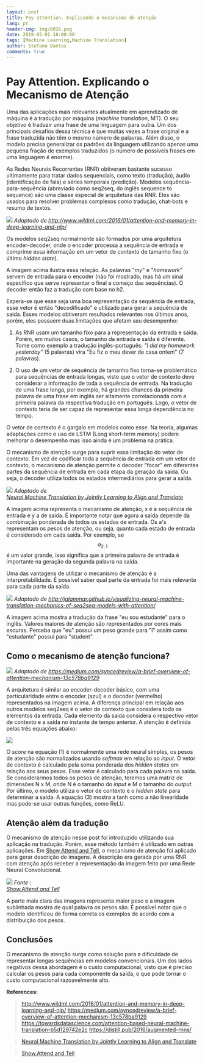 ```yaml
---
layout: post
title: Pay attention. Explicando o mecanismo de atenção
lang: pt
header-img: img/0026.png
date: 2019-05-01 18:00:00
tags: [Machine Learning,Machine Translation]
author: Stefano Dantas
comments: true
---
```


# Pay Attention. Explicando o Mecanismo de Atenção







Uma das aplicações mais relevantes atualmente em aprendizado de máquina é a tradução por máquina (*machine translation*, MT). O seu objetivo é traduzir uma frase de uma linguagem para outra. Um dos principais desafios dessa técnica é que muitas vezes a frase original e a frase traduzida não têm o mesmo número de palavras. Além disso, o modelo precisa generalizar os padrões da linguagem utilizando apenas uma pequena fração de exemplos traduzidos (o número de possíveis frases em uma linguagem é enorme).

As Redes Neurais Recorrentes (RNR) obtiveram bastante sucesso ultimamente para tratar dados sequenciais, como texto (tradução), áudio (identificação de fala) e séries temporais (predição). Modelos sequência-para-sequência (abreviado como seq2seq, do inglês sequence to sequence) são uma classe especial de arquitetura das RNR. Eles são usados para resolver problemas complexos como tradução, chat-bots e resumo de textos.

<img class="center-block thumbnail img-responsive" src="/img/attention/imagem2.jpg"> <em>Adaptado de http://www.wildml.com/2016/01/attention-and-memory-in-deep-learning-and-nlp/</em>


Os modelos seq2seq normalmente são formados por uma arquitetura encoder-decoder, onde o encoder processa a sequência de entrada e comprime essa informação em um vetor de contexto de tamanho fixo (o último *hidden state*). 


A imagem acima ilustra essa relação. As palavras "*my*" e "*homework*" servem de entrada para o encoder (não foi mostrado, mas há um sinal específico que serve representar o final e começo das sequências). O decoder então faz a tradução com base no h2.

Espera-se que esse seja uma boa representação da sequência de entrada, esse vetor é então "decodificado" e utilizado para gerar a sequência de saída. Esses modelos obtiveram resultados relevantes nos últimos anos, porém, eles possuem duas limitações que afetam seu desempenho:
1) As RNR usam um tamanho fixo para a representação da entrada e saída. Porém, em muitos casos, o tamanho da entrada e saída é diferente. Tome como exemplo a tradução inglês-português: *"I did my homework yesterday"* (5 palavras) vira "Eu fiz o meu dever de casa ontem" (7 palavras).

2) O uso de um vetor de sequência de tamanho fixo torna-se problemático para sequências de entrada longas, visto que o vetor de contexto deve considerar a informação de toda a sequência de entrada. Na tradução de uma frase longa, por exemplo, há grandes chances da primeira palavra de uma frase em inglês ser altamente correlacionada com a primeira palavra da respectiva tradução em português. Logo, o vetor de contexto teria de ser capaz de representar essa longa dependência no tempo.    

O vetor de contexto é o gargalo em modelos como esse. Na teoria, algumas adaptações como o uso de LSTM (Long short-term memory) podem melhorar o desempenho mas isso ainda é um problema na prática. 

O mecanismo de atenção surge para suprir essa limitação do vetor de contexto. Em vez de codificar toda a sequência de entrada em um vetor de contexto, o mecanismo de atenção permite o decoder "focar" em diferentes partes da sequência de entrada em cada etapa da geração da saída. Ou seja, o decoder utiliza todos os estados intermediários para gerar a saída.

<img class="center-block thumbnail img-responsive" src="/img/attention/att.jpg"> <em>Adaptado de <br/> [Neural Machine Translation by Jointly Learning to Align and Translate](https://arxiv.org/abs/1409.0473)</em>


A imagem acima representa o mecanismo de atenção, x é a sequência de entrada e y a de saída. É importante notar que agora a saída depende da combinação ponderada de todos os estados de entrada. Os a's representam os pesos de atenção, ou seja, quanto cada estado de entrada é considerado em cada saída. Por exemplo, se $$a_{2,1}$$ é um valor grande, isso significa que a primeira palavra de entrada é importante na geração da segunda palavra na saída.

Uma das vantagens de utilizar o mecanismo de atenção é a interpretabilidade. É possível saber qual parte da entrada foi mais relevante para cada parte da saída. 


<img class="center-block thumbnail img-responsive" src="/img/attention/att2.jpg"> <em>Adaptado de http://jalammar.github.io/visualizing-neural-machine-translation-mechanics-of-seq2seq-models-with-attention/</em>


A imagem acima mostra a tradução da frase "eu sou estudante" para o inglês. Valores maiores de atenção são representados por cores mais escuras. Perceba que "eu" possui um peso grande para "I" assim como "estudante" possui para "student".

## Como o mecanismo de atenção funciona?

<img class="center-block thumbnail img-responsive" src="/img/attention/att3.jpg"> <em>Adaptado de https://medium.com/syncedreview/a-brief-overview-of-attention-mechanism-13c578ba9129</em>


A arquitetura é similar ao encoder-decoder básico, com uma particularidade entre o encoder (azul) e o decoder (vermelho) representados na imagem acima. A diferença principal em relação aos outros modelos seq2seq é o vetor de contexto que considera todo os elementos da entrada. Cada elemento da saída considera o respectivo vetor de contexto e a saída no instante de tempo anterior. A atenção é definida pelas três equações abaixo:



<img class="center-block thumbnail img-responsive" src="/img/attention/eq.jpg">


O *score* na equação (1) é normalmente uma rede neural simples, os pesos de atenção são normalizados usando *softmax* em relação ao *input*. O vetor de contexto é calculado pela soma ponderada dos *hidden states* em relação aos seus pesos. Esse vetor é calculado para cada palavra na saída. Se considerarmos todos os pesos de atenção, teremos uma matriz de dimensões N x M, onde N é o tamanho do *input* e M o tamanho do *output*.
Por último, o modelo utiliza o vetor de contexto e o *hidden state* para determinar a saída. A equação (3) mostra a tanh como a não linearidade mas pode-se usar outras funções, como ReLU.

## Atenção além da tradução

O mecanismo de atenção nesse post foi introduzido utilizando sua aplicação na tradução. Porém, esse método também é utilizado em outras aplicações. Em [Show,Attend and Tell](https://arxiv.org/abs/1502.03044), o mecanismo de atenção foi aplicado para gerar descrição de imagens. A descrição era gerada por uma RNR com atenção após receber a representação da imagem feito por uma Rede Neural Convolucional.



<img class="center-block thumbnail img-responsive" src="/img/attention/caption.png"><em> Fonte : <br/> [Show,Attend and Tell](https://arxiv.org/abs/1502.03044) </em>

A parte mais clara das imagens representa maior peso e a imagem sublinhada mostra de qual palavra os pesos são. É possível notar que o modelo identificou de forma correta os exemplos de acordo com a distribuição dos pesos.


## Conclusões

O mecanismo de atenção surge como solução para a dificuldade de representar longas sequências em modelos convencionais. Um dos lados negativos dessa abordagem é o custo computacional, visto que é preciso calcular os pesos para cada componente da saída, o que pode tornar o custo computacional razoavelmente alto.

**References:**
> http://www.wildml.com/2016/01/attention-and-memory-in-deep-learning-and-nlp/
> https://medium.com/syncedreview/a-brief-overview-of-attention-mechanism-13c578ba9129
> https://towardsdatascience.com/attention-based-neural-machine-translation-b5d129742e2c
> https://distill.pub/2016/augmented-rnns/

>[Neural Machine Translation by Jointly Learning to Align and Translate](https://arxiv.org/abs/1409.0473)

> [Show,Attend and Tell](https://arxiv.org/abs/1502.03044)
